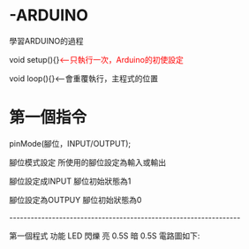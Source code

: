 # -ARDUINO
學習ARDUINO的過程</p>
void setup(){}<FONT color=#FF0000><--只執行一次，Arduino的初使設定</FONT></p>
void loop(){}<--會重覆執行，主程式的位置</p>
<h1>第一個指令 </h1></p>
pinMode(腳位，INPUT/OUTPUT);</p>
腳位模式設定 所使用的腳位設定為輸入或輸出</p>
腳位設定成INPUT 腳位初始狀態為1</p>
腳位設定為OUTPUY 腳位初始狀態為0</p>
-----------------------------------------------------------------</p>
第一個程式 功能 LED 閃爍 亮 0.5S 暗 0.5S
電路圖如下:
<image scr=https://github.com/MorrisChen0921/-ARDUINO/blob/master/2020-09-01-141715.jpg>
